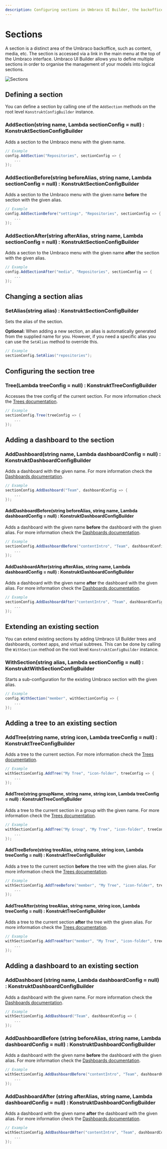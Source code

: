 ```yaml
---
description: Configuring sections in Umbraco UI Builder, the backoffice UI builder for Umbraco.
---
```


# Sections

A section is a distinct area of the Umbraco backoffice, such as content, media, etc. The section is accessed via a link in the main menu at the top of the Umbraco interface. Umbraco UI Builder allows you to define multiple sections in order to organise the management of your models into logical sections.

![Sections](../images/sections.png)

## Defining a section

You can define a section by calling one of the `AddSection` methods on the root level `KonstruktConfigBuilder` instance.

### **AddSection(string name, Lambda sectionConfig = null) : KonstruktSectionConfigBuilder**

Adds a section to the Umbraco menu with the given name.

```csharp
// Example
config.AddSection("Repositories", sectionConfig => {
    ...
});
```

### **AddSectionBefore(string beforeAlias, string name, Lambda sectionConfig = null) : KonstruktSectionConfigBuilder**

Adds a section to the Umbraco menu with the given name **before** the section with the given alias.

```csharp
// Example
config.AddSectionBefore("settings", "Repositories", sectionConfig => {
    ...
});
```

### **AddSectionAfter(string afterAlias, string name, Lambda sectionConfig = null) : KonstruktSectionConfigBuilder**

Adds a section to the Umbraco menu with the given name **after** the section with the given alias.

```csharp
// Example
config.AddSectionAfter("media", "Repositories", sectionConfig => {
    ...
});
```

## Changing a section alias

### **SetAlias(string alias) : KonstruktSectionConfigBuilder**

Sets the alias of the section.

**Optional:** When adding a new section, an alias is automatically generated from the supplied name for you. However, if you need a specific alias you can use the `SetAlias` method to override this.

```csharp
// Example
sectionConfig.SetAlias("repositories");
```

## Configuring the section tree

### **Tree(Lambda treeConfig = null) : KonstruktTreeConfigBuilder**

Accesses the tree config of the current section. For more information check the [Trees documentation](trees.md).

````csharp
// Example
sectionConfig.Tree(treeConfig => {
    ...
});
````

## Adding a dashboard to the section

### **AddDashboard(string name, Lambda dashboardConfig = null) : KonstruktDashboardConfigBuilder**

Adds a dashboard with the given name. For more information check the [Dashboards documentation](dashboards.md).

```csharp
// Example
sectionConfig.AddDashboard("Team", dashboardConfig => {
    ...
});
```

#### **AddDashboardBefore(string beforeAlias, string name, Lambda dashboardConfig = null) : KonstruktDashboardConfigBuilder**

Adds a dashboard with the given name **before** the dashboard with the given alias. For more information check the [Dashboards documentation](dashboards.md).

```csharp
// Example
sectionConfig.AddDashboardBefore("contentIntro", "Team", dashboardConfig => {
    ...
});
```

#### **AddDashboardAfter(string afterAlias, string name, Lambda dashboardConfig = null) : KonstruktDashboardConfigBuilder**

Adds a dashboard with the given name **after** the dashboard with the given alias. For more information check the [Dashboards documentation](dashboards.md).

```csharp
// Example
sectionConfig.AddDashboardAfter("contentIntro", "Team", dashboardConfig => {
    ...
});
```

## Extending an existing section

You can extend existing sections by adding Umbraco UI Builder trees and dashboards, context apps, and virtual subtrees. This can be done by calling the `WithSection` method on the root level `KonstruktConfigBuilder` instance.

### **WithSection(string alias, Lambda sectionConfig = null) : KonstruktWithSectionConfigBuilder**

Starts a sub-configuration for the existing Umbraco section with the given alias.

```csharp
// Example
config.WithSection("member", withSectionConfig => {
    ...
});
```

## Adding a tree to an existing section

### **AddTree(string name, string icon, Lambda treeConfig = null) : KonstruktTreeConfigBuilder**

Adds a tree to the current section. For more information check the [Trees documentation](trees.md).

````csharp
// Example
withSectionConfig.AddTree("My Tree", "icon-folder", treeConfig => {
    ...
});
````

#### **AddTree(string groupName, string name, string icon, Lambda treeConfig = null) : KonstruktTreeConfigBuilder**

Adds a tree to the current section in a group with the given name. For more information check the [Trees documentation](trees.md).

````csharp
// Example
withSectionConfig.AddTree("My Group", "My Tree", "icon-folder", treeConfig => {
    ...
});
````

#### **AddTreeBefore(string treeAlias, string name, string icon, Lambda treeConfig = null) : KonstruktTreeConfigBuilder**

Adds a tree to the current section **before** the tree with the given alias. For more information check the [Trees documentation](trees.md).

````csharp
// Example
withSectionConfig.AddTreeBefore("member", "My Tree", "icon-folder", treeConfig => {
    ...
});
````

#### **AddTreeAfter(string treeAlias, string name, string icon, Lambda treeConfig = null) : KonstruktTreeConfigBuilder**

Adds a tree to the current section **after** the tree with the given alias. For more information check the [Trees documentation](trees.md).

````csharp
// Example
withSectionConfig.AddTreeAfter("member", "My Tree", "icon-folder", treeConfig => {
    ...
});
````

## Adding a dashboard to an existing section

### **AddDashboard (string name, Lambda dashboardConfig = null) : KonstruktDashboardConfigBuilder**

Adds a dashboard with the given name. For more information check the [Dashboards documentation](dashboards.md).

```csharp
// Example
withSectionConfig.AddDashboard("Team", dashboardConfig => {
    ...
});
```

### **AddDashboardBefore (string beforeAlias, string name, Lambda dashboardConfig = null) : KonstruktDashboardConfigBuilder**

Adds a dashboard with the given name **before** the dashboard with the given alias. For more information check the [Dashboards documentation](dashboards.md).

```csharp
// Example
withSectionConfig.AddDashboardBefore("contentIntro", "Team", dashboardConfig => {
    ...
});
```

### **AddDashboardAfter (string afterAlias, string name, Lambda dashboardConfig = null) : KonstruktDashboardConfigBuilder**

Adds a dashboard with the given name **after** the dashboard with the given alias. For more information check the [Dashboards documentation](dashboards.md).

```csharp
// Example
withSectionConfig.AddDashboardAfter("contentIntro", "Team", dashboardConfig => {
    ...
});
```
